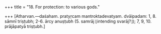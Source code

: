 +++
title = "18. For protection: to various gods."

+++
[Atharvan.—daśaham. pratyṛcam mantroktadevatyam. dvāipadam: 1, 8. sāmnī triṣṭubh; 2-6. ārcy anuṣṭubh (5. samrāj ⌊intending svarāj?⌋); 7, 9, 10. prājāpatyā triṣṭubh.]
